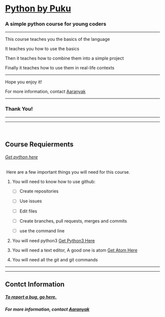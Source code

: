 # [Python by Puku](https://lab.github.com/aaranyak/python-by-puku/)

### A simple python course for young coders

---
This course teaches you the basics of the language

It teaches you how to use the basics

Then it teaches how to combine them into a simple project

Finally it teaches how to use them in real-life contexts

---

Hope you enjoy it!

For more information, contact [Aaranyak](https://mail.google.com/mail/u/0/?view=cm&fs=1&tf=1&to=aaranyak.ghosh@gmail.com&su=Python+by+Puku)

---

### Thank You!

---
---

​
## Course Requierments

###### [Get python here](https://python.org)
​
Here are a few important things you will need for this course.

1. You will need to know how to use github:

    - [ ] Create repositories

    - [ ] Use issues

    - [ ] Edit files

    - [ ] Create branches, pull requests, merges and commits

    - [ ] use the command line

2. You will need python3 [Get Python3 Here](https://python.org)

3. You will need a text editor, A good one is atom [Get Atom Here](https://www.atom.io)

3. You will need all the git and git commands
​
---
---

## Contct Information

##### [To report a bug, go here.](https://mail.google.com/mail/u/0/?view=cm&fs=1&tf=1&to=aaranyak.ghosh@gmail.com&su=Bug+Report+For+PythonbyPuku)

##### For more information, contact [Aaranyak](https://mail.google.com/mail/u/0/?view=cm&fs=1&tf=1&to=aaranyak.ghosh@gmail.com&su=Python+by+Puku)
